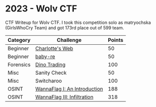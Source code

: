 # 2023 - Wolv CTF
CTF Writeup for Wolv CTF. I took this competition solo as matryochska (GirlsWhoCry Team) and got 173rd place out of 599 team. 

| Category  | Challenge                                                                                                                    | Points |
|-----------|------------------------------------------------------------------------------------------------------------------------------|--------|
| Beginner  | [Charlotte's   Web](https://github.com/elshiraphine/ctf-writeup/tree/main/2023-Wolv%20CTF/Beginner-Charlotte's%20Web)        | 50     |
| Beginner  | [baby-re](https://github.com/elshiraphine/ctf-writeup/tree/main/2023-Wolv%20CTF/Beginner-baby-re)                            | 50     |
| Forensics | [Dino   Trading](https://github.com/elshiraphine/ctf-writeup/tree/main/2023-Wolv%20CTF/Forensics-Dino%20Trading)             | 100    |
| Misc      | Sanity Check                                                                                                                 | 50     |
| Misc      | Switcharoo                                                                                                                   | 100    |
| OSINT     | [WannaFlag I: An   Introduction](https://github.com/elshiraphine/ctf-writeup/tree/main/2023-Wolv%20CTF/OSINT-WannaFlag%20I)  | 188    |
| OSINT     | [WannaFlag III:   Infiltration](https://github.com/elshiraphine/ctf-writeup/tree/main/2023-Wolv%20CTF/OSINT-WannaFlag%20III) | 318    |